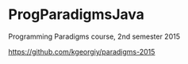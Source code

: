 # ProgParadigmsJava
Programming Paradigms course, 2nd semester 2015

https://github.com/kgeorgiy/paradigms-2015
